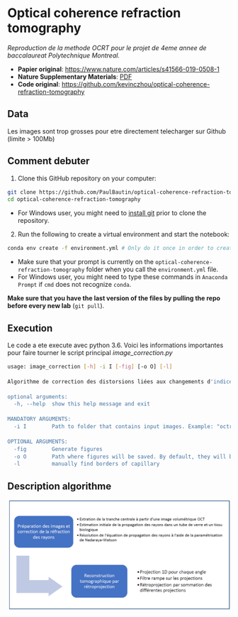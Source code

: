 # Optical coherence refraction tomography

*Reproduction de la methode OCRT pour le projet de 4eme annee de baccalaureat Polytechnique Montreal.*
* **Papier original**: https://www.nature.com/articles/s41566-019-0508-1
* **Nature Supplementary Materials**: [PDF](https://static-content.springer.com/esm/art%3A10.1038%2Fs41566-019-0508-1/MediaObjects/41566_2019_508_MOESM1_ESM.pdf)
* **Code original**: https://github.com/kevinczhou/optical-coherence-refraction-tomography

## Data
Les images sont trop grosses pour etre directement telecharger sur Github (limite > 100Mb)

## Comment debuter
1) Clone this GitHub repository on your computer:
```bash
git clone https://github.com/PaulBautin/optical-coherence-refraction-tomography.git
cd optical-coherence-refraction-tomography
```
- For Windows user, you might need to [install git](https://git-scm.com/downloads) prior to clone the repository.

2) Run the following to create a virtual environment and start the notebook:

```bash
conda env create -f environment.yml # Only do it once in order to create the environment (might take a few minutes)
```

- Make sure that your prompt is currently on the `optical-coherence-refraction-tomography` folder when you call the `environment.yml` file.
- For Windows user, you might need to type these commands in `Anaconda Prompt` if `cmd` does not recognize `conda`.

**Make sure that you have the last version of the files by pulling the repo before every new lab** (`git pull`).

## Execution
Le code a ete execute avec python 3.6. Voici les informations importantes pour faire tourner le script principal *image_correction.py*
```bash
usage: image_correction [-h] -i I [-fig] [-o O] [-l]

Algorithme de correction des distorsions liées aux changements d'indices de réfractions.

optional arguments:
  -h, --help  show this help message and exit

MANDATORY ARGUMENTS:
  -i I        Path to folder that contains input images. Example: "octr_data"

OPTIONAL ARGUMENTS:
  -fig        Generate figures
  -o O        Path where figures will be saved. By default, they will be saved in the current directory.
  -l          manually find borders of capillary
```
## Description algorithme
![alt text](data/description_algorithme.PNG)
